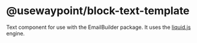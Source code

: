# @usewaypoint/block-text-template

Text component for use with the EmailBuilder package. It uses the [liquid.js](https://liquidjs.com/index.html) engine.
